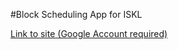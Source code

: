 #Block Scheduling App for ISKL

[Link to site (Google Account required)](https://block-scheduler.appspot.com)
